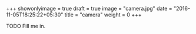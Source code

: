 +++
showonlyimage = true
draft = true
image = "camera.jpg"
date = "2016-11-05T18:25:22+05:30"
title = "camera"
weight = 0
+++

TODO Fill me in.

